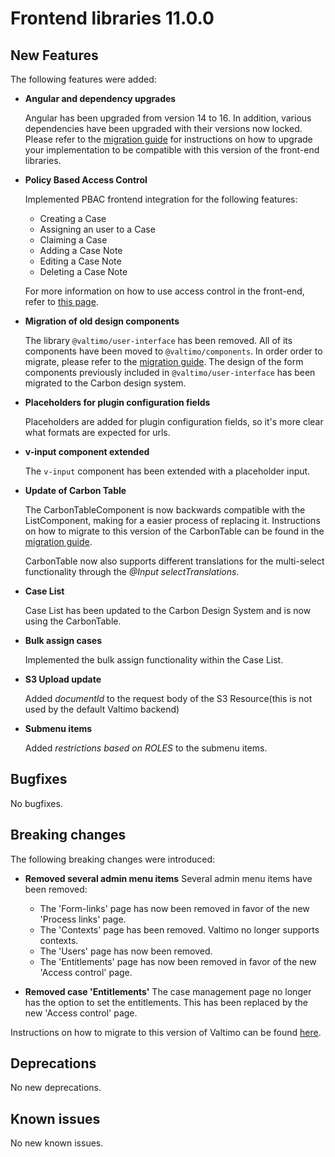 # Frontend libraries 11.0.0

## New Features

The following features were added:

* **Angular and dependency upgrades**

  Angular has been upgraded from version 14 to 16. In addition, various dependencies have been upgraded with their
  versions now locked. Please refer to the [migration guide](./migration.md) for instructions on how to upgrade your
  implementation to be compatible with this version of the front-end libraries.

* **Policy Based Access Control**
  
  Implemented PBAC frontend integration for the following features:
  - Creating a Case
  - Assigning an user to a Case
  - Claiming a Case
  - Adding a Case Note
  - Editing a Case Note
  - Deleting a Case Note

  For more information on how to use access control in the front-end, refer to [this page](/using-valtimo/access-control/frontend-access-control.md).

* **Migration of old design components**

  The library `@valtimo/user-interface` has been removed. All of its components have been moved to `@valtimo/components`.
  In order order to migrate, please refer to the [migration guide](./migration.md). The design of the form components
  previously included in `@valtimo/user-interface` has been migrated to the Carbon design system.

* **Placeholders for plugin configuration fields**

  Placeholders are added for plugin configuration fields, so it's more clear what formats are expected for urls.

* **v-input component extended**

  The `v-input` component has been extended with a placeholder input.

* **Update of Carbon Table**

  The CarbonTableComponent is now backwards compatible with the ListComponent, making for a easier process of replacing it. Instructions on how to migrate to this version of the CarbonTable can be found in the [migration guide](./migration.md).

  CarbonTable now also supports different translations for the multi-select functionality through the *@Input selectTranslations*.

* **Case List**

  Case List has been updated to the Carbon Design System and is now using the CarbonTable.

* **Bulk assign cases**

  Implemented the bulk assign functionality within the Case List.

* **S3 Upload update**

  Added *documentId* to the request body of the S3 Resource(this is not used by the default Valtimo backend)
  
* **Submenu items**

  Added *restrictions based on ROLES* to the submenu items.

## Bugfixes

No bugfixes.

## Breaking changes

The following breaking changes were introduced:

* **Removed several admin menu items**
  Several admin menu items have been removed:
  - The 'Form-links' page has now been removed in favor of the new 'Process links' page.
  - The 'Contexts' page has been removed. Valtimo no longer supports contexts.
  - The 'Users' page has now been removed.
  - The 'Entitlements' page has now been removed in favor of the new 'Access control' page.

* **Removed case 'Entitlements'**
  The case management page no longer has the option to set the entitlements. This has been replaced by the new 'Access
  control' page.

Instructions on how to migrate to this version of Valtimo can be found [here](migration.md).

## Deprecations

No new deprecations.

## Known issues

No new known issues.
